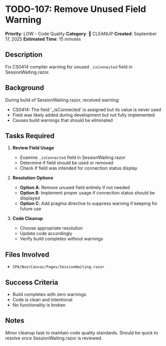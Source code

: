 # TODO-107: Remove Unused Field Warning

**Priority**: LOW - Code Quality
**Category**: 🧹 CLEANUP
**Created**: September 17, 2025
**Estimated Time**: 15 minutes

## Description

Fix CS0414 compiler warning for unused `_isConnected` field in SessionWaiting.razor.

## Background

During build of SessionWaiting.razor, received warning:

- CS0414: The field '\_isConnected' is assigned but its value is never used
- Field was likely added during development but not fully implemented
- Causes build warnings that should be eliminated

## Tasks Required

1. **Review Field Usage**
   - Examine `_isConnected` field in SessionWaiting.razor
   - Determine if field should be used or removed
   - Check if field was intended for connection status display

2. **Resolution Options**
   - **Option A**: Remove unused field entirely if not needed
   - **Option B**: Implement proper usage if connection status should be displayed
   - **Option C**: Add pragma directive to suppress warning if keeping for future use

3. **Code Cleanup**
   - Choose appropriate resolution
   - Update code accordingly
   - Verify build completes without warnings

## Files Involved

- `SPA/NoorCanvas/Pages/SessionWaiting.razor`

## Success Criteria

- Build completes with zero warnings
- Code is clean and intentional
- No functionality is broken

## Notes

Minor cleanup task to maintain code quality standards. Should be quick to resolve once SessionWaiting.razor is reviewed.
